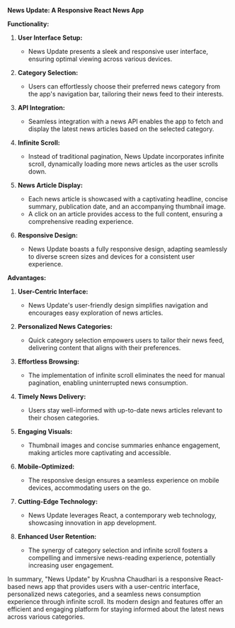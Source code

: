 **News Update: A Responsive React News App**

**Functionality:**

1. **User Interface Setup:**
   - News Update presents a sleek and responsive user interface, ensuring optimal viewing across various devices.

2. **Category Selection:**
   - Users can effortlessly choose their preferred news category from the app's navigation bar, tailoring their news feed to their interests.

3. **API Integration:**
   - Seamless integration with a news API enables the app to fetch and display the latest news articles based on the selected category.

4. **Infinite Scroll:**
   - Instead of traditional pagination, News Update incorporates infinite scroll, dynamically loading more news articles as the user scrolls down.

5. **News Article Display:**
   - Each news article is showcased with a captivating headline, concise summary, publication date, and an accompanying thumbnail image.
   - A click on an article provides access to the full content, ensuring a comprehensive reading experience.

6. **Responsive Design:**
   - News Update boasts a fully responsive design, adapting seamlessly to diverse screen sizes and devices for a consistent user experience.

**Advantages:**

1. **User-Centric Interface:**
   - News Update's user-friendly design simplifies navigation and encourages easy exploration of news articles.

2. **Personalized News Categories:**
   - Quick category selection empowers users to tailor their news feed, delivering content that aligns with their preferences.

3. **Effortless Browsing:**
   - The implementation of infinite scroll eliminates the need for manual pagination, enabling uninterrupted news consumption.

4. **Timely News Delivery:**
   - Users stay well-informed with up-to-date news articles relevant to their chosen categories.

5. **Engaging Visuals:**
   - Thumbnail images and concise summaries enhance engagement, making articles more captivating and accessible.

6. **Mobile-Optimized:**
   - The responsive design ensures a seamless experience on mobile devices, accommodating users on the go.

7. **Cutting-Edge Technology:**
   - News Update leverages React, a contemporary web technology, showcasing innovation in app development.

8. **Enhanced User Retention:**
   - The synergy of category selection and infinite scroll fosters a compelling and immersive news-reading experience, potentially increasing user engagement.

In summary, "News Update" by Krushna Chaudhari is a responsive React-based news app that provides users with a user-centric interface, personalized news categories, and a seamless news consumption experience through infinite scroll. Its modern design and features offer an efficient and engaging platform for staying informed about the latest news across various categories.
